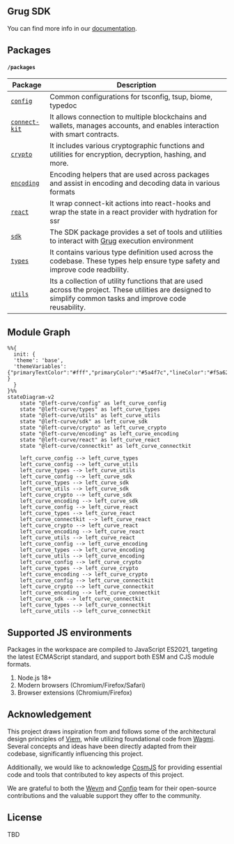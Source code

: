 ## Grug SDK

You can find more info in our [documentation](https://grug-sdk.pages.dev/).

## Packages

#### `/packages`

| Package                                  | Description                                                                                                                                                 |
| ---------------------------------------- | ----------------------------------------------------------------------------------------------------------------------------------------------------------- |
| [`config`](./packages/config)            | Common configurations for tsconfig, tsup, biome, typedoc                                                                                                    |
| [`connect-kit`](./packages/connect-kit/) | It allows connection to multiple blockchains and wallets, manages accounts, and enables interaction with smart contracts.                                   |
| [`crypto`](./packages/crypto)            | It includes various cryptographic functions and utilities for encryption, decryption, hashing, and more.                                                    |
| [`encoding`](./packages/encoding)        | Encoding helpers that are used across packages and assist in encoding and decoding data in various formats                                                  |
| [`react`](./packages/react)              | It wrap connect-kit actions into react-hooks and wrap the state in a react provider with hydration for ssr                                                  |
| [`sdk`](./packages/core)                 | The SDK package provides a set of tools and utilities to interact with [Grug] execution environment                                                         |
| [`types`](./packages/types)              | It contains various type definition used across the codebase. These types help ensure type safety and improve code readbility.                              |
| [`utils`](./packages/utils)              | Its a collection of utility functions that are used across the project. These utilities are designed to simplify common tasks and improve code reusability. |

## Module Graph

```mermaid
%%{
  init: {
  'theme': 'base',
  'themeVariables': {"primaryTextColor":"#fff","primaryColor":"#5a4f7c","lineColor":"#f5a623" }
  }
}%%
stateDiagram-v2
    state "@left-curve/config" as left_curve_config
    state "@left-curve/types" as left_curve_types
    state "@left-curve/utils" as left_curve_utils
    state "@left-curve/sdk" as left_curve_sdk
    state "@left-curve/crypto" as left_curve_crypto
    state "@left-curve/encoding" as left_curve_encoding
    state "@left-curve/react" as left_curve_react
    state "@left-curve/connectkit" as left_curve_connectkit

    left_curve_config --> left_curve_types
    left_curve_config --> left_curve_utils
    left_curve_types --> left_curve_utils
    left_curve_config --> left_curve_sdk
    left_curve_types --> left_curve_sdk
    left_curve_utils --> left_curve_sdk
    left_curve_crypto --> left_curve_sdk
    left_curve_encoding --> left_curve_sdk
    left_curve_config --> left_curve_react
    left_curve_types --> left_curve_react
    left_curve_connectkit --> left_curve_react
    left_curve_crypto --> left_curve_react
    left_curve_encoding --> left_curve_react
    left_curve_utils --> left_curve_react
    left_curve_config --> left_curve_encoding
    left_curve_types --> left_curve_encoding
    left_curve_utils --> left_curve_encoding
    left_curve_config --> left_curve_crypto
    left_curve_types --> left_curve_crypto
    left_curve_encoding --> left_curve_crypto
    left_curve_config --> left_curve_connectkit
    left_curve_crypto --> left_curve_connectkit
    left_curve_encoding --> left_curve_connectkit
    left_curve_sdk --> left_curve_connectkit
    left_curve_types --> left_curve_connectkit
    left_curve_utils --> left_curve_connectkit
```

## Supported JS environments

Packages in the workspace are compiled to JavaScript ES2021, targeting the latest ECMAScript standard, and support both ESM and CJS module formats.

1. Node.js 18+
2. Modern browsers (Chromium/Firefox/Safari)
3. Browser extensions (Chromium/Firefox)

## Acknowledgement

This project draws inspiration from and follows some of the architectural design principles of [Viem], while utilizing foundational code from [Wagmi]. Several concepts and ideas have been directly adapted from their codebase, significantly influencing this project.

Additionally, we would like to acknowledge [CosmJS] for providing essential code and tools that contributed to key aspects of this project.

We are grateful to both the [Wevm] and [Confio] team for their open-source contributions and the valuable support they offer to the community.

## License

TBD

[Grug]: https://grug.build/
[Wevm]: https://wevm.dev/
[Wagmi]: https://github.com/wevm/wagmi
[Viem]: https://github.com/wevm/viem
[CosmJS]: https://github.com/cosmos/cosmjs
[Confio]: https://confio.gmbh/
